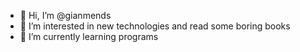 - 👋 Hi, I’m @gianmends
- 👀 I’m interested in new technologies and read some boring books 
- 🌱 I’m currently learning programs 




